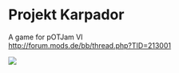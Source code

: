 Projekt Karpador
===============

A game for pOTJam VI<br />
http://forum.mods.de/bb/thread.php?TID=213001

<img src="https://mamo.canis.uberspace.de/oc/public.php?service=files&t=1588314d10bd08799890ddb43eb2d75a&download" />
